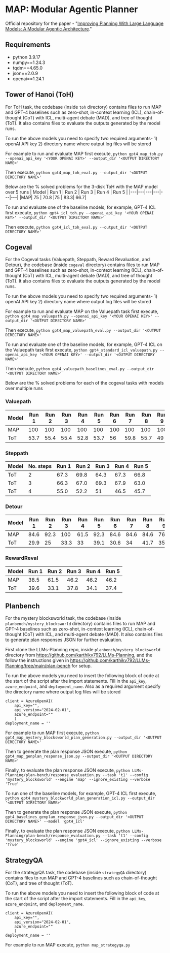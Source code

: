 
# MAP: Modular Agentic Planner
Official repository for the paper - "[Improving Planning With Large Language Models: A Modular Agentic Architecture](https://arxiv.org/pdf/2310.00194)." 


## Requirements
- python 3.9.17
- numpy==1.24.3
- tqdm==4.65.0
- json==2.0.9
- openai==1.24.1

## Tower of Hanoi (ToH)


For ToH task, the codebase (inside `toh` directory) contains files to run MAP and GPT-4 baselines such as zero-shot, in-context learning (ICL), chain-of-thought (CoT) with ICL, multi-agent debate (MAD), and tree of thought (ToT). It also contains files to evaluate the outputs generated by the model runs.  

To run the above models you need to specify two required arguments- 1) openAI API key 2) directory name where output log files will be stored

For example to run and evaluate MAP first execute, `python gpt4_map_toh.py --openai_api_key '<YOUR OPENAI KEY>' --output_dir '<OUTPUT DIRECTORY NAME>'`

Then execute, `python gpt4_map_toh_eval.py --output_dir '<OUTPUT DIRECTORY NAME>'`

Below are the % solved problems for the 3-disk ToH with the MAP model over 5 runs
| Model | Run 1 | Run 2 | Run 3 | Run 4 | Run 5 |
|---|---|---|---|---|---|
|MAP| 75 | 70.8 |75 | 83.3| 66.7|


To run and evaluate one of the baseline models, for example, GPT-4 ICL first execute, `python gpt4_icl_toh.py --openai_api_key '<YOUR OPENAI KEY>' --output_dir '<OUTPUT DIRECTORY NAME>'`

Then execute, `python gpt4_icl_toh_eval.py --output_dir '<OUTPUT DIRECTORY NAME>'`

## Cogeval

For the Cogeval tasks (Valuepath, Steppath, Reward Revaluation, and Detour), the codebase (inside `cogeval` directory) contains files to run MAP and GPT-4 baselines such as zero-shot, in-context learning (ICL), chain-of-thought (CoT) with ICL, multi-agent debate (MAD), and tree of thought (ToT). It also contains files to evaluate the outputs generated by the model runs.  

To run the above models you need to specify two required arguments- 1) openAI API key 2) directory name where output log files will be stored

For example to run and evaluate MAP on the Valuepath task first execute, `python gpt4_map_valuepath.py --openai_api_key '<YOUR OPENAI KEY>' --output_dir '<OUTPUT DIRECTORY NAME>'`

Then execute, `python gpt4_map_valuepath_eval.py --output_dir '<OUTPUT DIRECTORY NAME>'`


To run and evaluate one of the baseline models, for example, GPT-4 ICL on the Valuepath task first execute, `python gpt4_standard_icl_valuepath.py --openai_api_key '<YOUR OPENAI KEY>' --output_dir '<OUTPUT DIRECTORY NAME>'`

Then execute, `python gpt4_valuepath_baselines_eval.py --output_dir '<OUTPUT DIRECTORY NAME>'`

Below are the % solved problems for each of the cogeval tasks with models over multiple runs
### Valuepath
| Model | Run 1 | Run 2 | Run 3 | Run 4 | Run 5 |Run 6 | Run 7 | Run 8 | Run 9 | Run 10 |
|---|---|---|---|---|---|---|---|---|---|---|
|MAP| 100|100  |100 |100 |100 |100 |100 |100 |100|100|
|ToT|53.7|55.4|55.4|52.8|53.7|56|59.8|55.7|49|57.1|

### Steppath
| Model |No. steps| Run 1 | Run 2 | Run 3 | Run 4 | Run 5 |
|---|---|---|---|---|---|---|
|ToT|2|67.3|69.8|64.3|67.3|66.8|
|ToT|3|66.3|67.0|69.3|67.9|63.0|
|ToT|4|55.0|52.2|51|46.5|45.7|

### Detour
| Model | Run 1 | Run 2 | Run 3 | Run 4 | Run 5 |Run 6 | Run 7 | Run 8 | Run 9 | Run 10 |
|---|---|---|---|---|---|---|---|---|---|---|
|MAP| 84.6|92.3|100|61.5|92.3|84.6|84.6|84.6|76.9|92.3|
|ToT|29.9|25|33.3|33|39.1|30.6|34|41.7|35.6|30.3|

### RewardReval
| Model | Run 1 | Run 2 | Run 3 | Run 4 | Run 5 |
|---|---|---|---|---|---|
|MAP| 38.5|61.5|46.2|46.2|46.2|
|ToT|39.6|33.1|37.8|34.1|37.4|

## Planbench

For the mystery blocksworld task, the codebase (inside `planbench/mystery_blocksworld` directory) contains files to run MAP and GPT-4 baselines such as zero-shot, in-context learning (ICL), chain-of-thought (CoT) with ICL, and multi-agent debate (MAD). It also contains files to generate plan responses JSON for further evaluation.  

First clone the LLMs-Planning repo, inside `planbench/mystery_blocksworld` directory from https://github.com/karthikv792/LLMs-Planning, and the follow the instructions given in https://github.com/karthikv792/LLMs-Planning/tree/main/plan-bench for setup.

To run the above models you need to insert the following block of code at the start of the script after the import statements. Fill in the `api_key`, `azure_endpoint`, and `deployment_name`. Also as a required argument specify the directory name where output log files will be stored
```
client = AzureOpenAI(
	api_key="",
	api_version="2024-02-01",
	azure_endpoint=""
	)
deployment_name = ''
```
For example to run MAP first execute, `python gpt4_map_mystery_blocksworld_plan_generation.py --output_dir '<OUTPUT DIRECTORY NAME>'`

Then to generate the plan response JSON execute, `python gpt4_map_genplan_response_json.py --output_dir '<OUTPUT DIRECTORY NAME>'`

Finally, to evaluate the plan response JSON execute, `python LLMs-Planning/plan-bench/response_evaluation.py --task 't1' --config 'mystery_blocksworld' --engine 'map' --ignore_existing --verbose 'True'`


To run one of the baseline models, for example, GPT-4 ICL first execute, `python gpt4_mystery_blockworld_plan_generation_icl.py --output_dir '<OUTPUT DIRECTORY NAME>'`

Then to generate the plan response JSON execute, `python gpt4_baselines_genplan_response_json.py --output_dir '<OUTPUT DIRECTORY NAME>' --model 'gpt4_icl'`

Finally, to evaluate the plan response JSON execute, `python LLMs-Planning/plan-bench/response_evaluation.py --task 't1' --config 'mystery_blocksworld' --engine 'gpt4_icl' --ignore_existing --verbose 'True'`

## StrategyQA
For the strategyQA task, the codebase (inside `strategyQA` directory) contains files to run MAP and GPT-4 baselines such as chain-of-thought (CoT), and tree of thought (ToT).  

To run the above models you need to insert the following block of code at the start of the script after the import statements. Fill in the `api_key`, `azure_endpoint`, and `deployment_name`.
```
client = AzureOpenAI(
	api_key="",
	api_version="2024-02-01",
	azure_endpoint=""
	)
deployment_name = ''
```
For example to run MAP execute, `python map_strategyqa.py`

